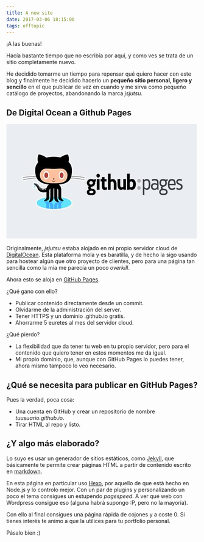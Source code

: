 ```yaml
---
title: A new site
date: 2017-03-06 18:15:00
tags: offtopic
---
```


¡A las buenas!

Hacía bastante tiempo que no escribía por aquí, y como ves se trata de un sitio completamente nuevo. 

He decidido tomarme un tiempo para repensar qué quiero hacer con este blog y finalmente he decidido hacerlo un **pequeño sitio personal, ligero y sencillo** en el que publicar de vez en cuando y me sirva como pequeño catálogo de proyectos, abandonando la marca *jsjutsu*.

## De Digital Ocean a Github Pages

![Github Pages](/images/2017-03/github_pages.jpg)

Originalmente, *jsjutsu* estaba alojado en mi propio servidor cloud de [DigitalOcean](https://m.do.co/c/c76966c1325f). Esta plataforma mola y es baratilla, y de hecho la sigo usando para hostear algún que otro proyecto de clientes, pero para una página tan sencilla como la mía me parecía un poco *overkill*.

Ahora esto se aloja en [GitHub Pages](https://pages.github.com/).

¿Qué gano con ello?

* Publicar contenido directamente desde un commit.
* Olvidarme de la administración del server.
* Tener HTTPS y un dominio .github.io gratis.
* Ahorrarme 5 euretes al mes del servidor cloud.

¿Qué pierdo?

* La flexibilidad que da tener tu web en tu propio servidor, pero para el contenido que quiero tener en estos momentos me da igual.
* Mi propio dominio, que, aunque con GitHub Pages lo puedes tener, ahora mismo tampoco lo veo necesario.

## ¿Qué se necesita para publicar en GitHub Pages?

Pues la verdad, poca cosa:

* Una cuenta en GitHub y crear un repositorio de nombre *tuusuario.github.io*.
* Tirar HTML al repo y listo.

## ¿Y algo más elaborado?

Lo suyo es usar un generador de sitios estáticos, como [Jekyll](https://jekyllrb.com/), que básicamente te permite crear páginas HTML a partir de contenido escrito en [markdown](https://daringfireball.net/projects/markdown/).

En esta página en particular uso [Hexo](https://hexo.io/), por aquello de que está hecho en Node.js y lo controlo mejor. Con un par de plugins y personalizando un poco el tema consigues un estupendo *pagespeed*. A ver qué web con Wordpress consigue eso (alguna habrá supongo :P, pero no la mayoría).

Con ello al final consigues una página rápida de cojones y a coste 0. Si tienes interés te animo a que la utilices para tu portfolio personal.

Pásalo bien :)

